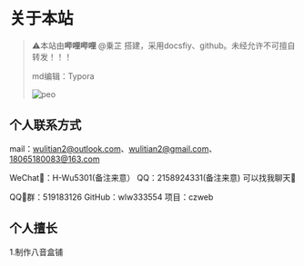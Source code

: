 # 关于本站

> ⚠️本站由**哔哩哔哩** @乗芷 搭建，采用docsfiy、github。未经允许不可擅自转发！！！
>
> md编辑：Typora
>
> <img src="C:\Users\嗯对🥰\docs\Photo\peo.png" alt="peo"  />

## 个人联系方式

mail：wulitian2@outlook.com、wulitian2@gmail.com、18065180083@163.com

WeChat💬：H-Wu5301(备注来意）     QQ：2158924331(备注来意)     可以找我聊天🥰

QQ🐧群：519183126                        GitHub：wlw333554             项目：czweb

## 个人擅长

1.制作八音盒铺
